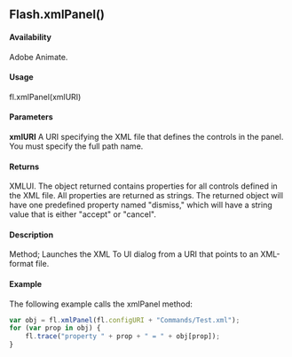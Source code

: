 ## Flash.xmlPanel()

#### Availability

Adobe Animate.

#### Usage

fl.xmlPanel(xmlURI)

#### Parameters

**xmlURI** A URI specifying the XML file that defines the controls in the panel. You must specify the full path name.

#### Returns

XMLUI. The object returned contains properties for all controls defined in the XML file. All properties are returned as strings. The returned object will have one predefined property named "dismiss," which will have a string value that is either "accept" or "cancel".

#### Description

Method; Launches the XML To UI dialog from a URI that points to an XML-format file.

#### Example

The following example calls the xmlPanel method:

```javascript
var obj = fl.xmlPanel(fl.configURI + "Commands/Test.xml");
for (var prop in obj) {
    fl.trace("property " + prop + " = " + obj[prop]);
}
```
